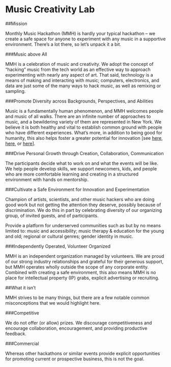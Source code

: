 # Music Creativity Lab

##Mission

Monthly Music Hackathon (MMH) is hardly your typical hackathon – we create a safe space for anyone to experiment with
any music in a supportive environment. There’s a lot there, so let’s unpack it a bit.

###Music above All

MMH is a celebration of music and creativity. We adopt the concept of “hacking” music from the tech world as an effective
way to approach experimenting with nearly any aspect of art. That said, technology is a means of making and interacting
with music; computers, electronics, and data are just some of the many ways to hack music, as well as remixing or sampling.

###Promote Diversity across Backgrounds, Perspectives, and Abilities

Music is a fundamentally human phenomenon, and MMH welcomes people and music of all walks. There are an infinite number
of approaches to music, and a bewildering variety of them are represented in New York. We believe it is both healthy and
vital to establish common ground with people who have different experiences. What’s more, in addition to being good for
humanity, this also helps foster a greater potential for innovation [see 
[here](https://hbr.org/2016/11/why-diverse-teams-are-smarter),
[here](https://hbr.org/2016/09/diverse-teams-feel-less-comfortable-and-thats-why-they-perform-better),
or [here](https://hbr.org/2017/03/teams-solve-problems-faster-when-theyre-more-cognitively-diverse)].

###Drive Personal Growth through Creation, Collaboration, Communication

The participants decide what to work on and what the events will be like. We help people develop skills, we support newcomers,
kids, and people who are more comfortable learning and creating in a structured environment with hands on mentorship.

###Cultivate a Safe Environment for Innovation and Experimentation

Champion of artists, scientists, and other music hackers who are doing good work but not getting the attention they deserve,
possibly because of discrimination. We do this in part by celebrating diversity of our organizing group, of invited guests,
and of participants.

Provide a platform for underserved communities such as but by no means limited to: music and accessibility; music therapy &
education for the young and old; regional or cultural genres; gender identity in music.

###Independently Operated, Volunteer Organized

MMH is an independent organization managed by volunteers. We are proud of our strong industry relationships and grateful for
their generous support, but MMH operates wholly outside the scope of any corporate entity. Combined with creating a safe
environment, this also means MMH is no place for intellectual property (IP) grabs, explicit advertising or recruiting.

##What it isn’t

MMH strives to be many things, but there are a few notable common misconceptions that we would highlight here.

###Competitive

We do not offer (or allow) prizes. We discourage competitiveness and encourage collaboration, encouragement, and providing
productive feedback.

###Commercial

Whereas other hackathons or similar events provide explicit opportunities for promoting current or prospective business,
this is not the goal.
